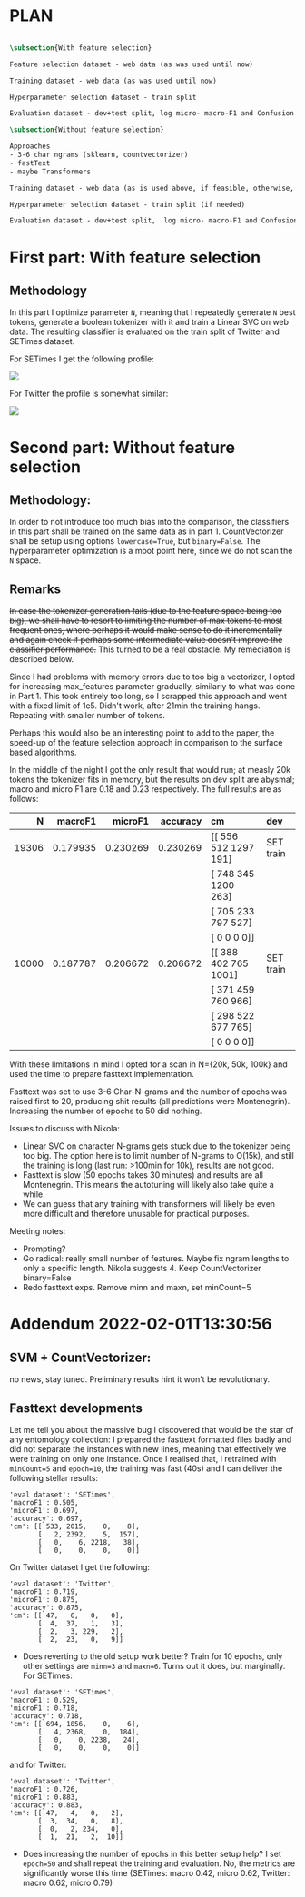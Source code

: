 # PLAN

```latex

\subsection{With feature selection}

Feature selection dataset - web data (as was used until now)

Training dataset - web data (as was used until now)

Hyperparameter selection dataset - train split

Evaluation dataset - dev+test split, log micro- macro-F1 and Confusion Matrices

\subsection{Without feature selection}

Approaches
- 3-6 char ngrams (sklearn, countvectorizer)
- fastText
- maybe Transformers

Training dataset - web data (as is used above, if feasible, otherwise, we will use a subset)

Hyperparameter selection dataset - train split (if needed)

Evaluation dataset - dev+test split,  log micro- macro-F1 and Confusion Matrices

```

# First part: With feature selection

## Methodology
In this part I optimize parameter `N`, meaning that I repeatedly generate `N` best tokens, generate a boolean tokenizer with it and train a Linear SVC on web data. The resulting classifier is evaluated on the train split of Twitter and SETimes dataset.

For SETimes I get the following profile:

![](images/1_linscv_on_setimes_bool_vectorizer.png)

For Twitter the profile is somewhat similar: 

![](images/1_linscv_on_twitter_bool_vectorizer.png)

# Second part: Without feature selection

## Methodology:
In order to not introduce too much bias into the comparison, the classifiers in this part shall be trained on the same data as in part 1. CountVectorizer shall be setup using options `lowercase=True`, but `binary=False`. The hyperparameter optimization is a moot point here, since we do not scan the `N` space.

## Remarks

~~In case the tokenizer generation fails (due to the feature space being too big), we shall have to resort to limiting the number of max tokens to most frequent ones, where perhaps it would make sense to do it incrementally and again check if perhaps some intermediate value doesn't improve the classifier performance.~~ This turned to be a real obstacle. My remediation is described below.

Since I had problems with memory errors due to too big a vectorizer, I opted for increasing max_features parameter gradually, similarly to what was done in Part 1. This took entirely too long, so I scrapped this approach and went with a fixed limit of ~~1e5.~~ Didn't work, after 21min the training hangs. Repeating with smaller number of tokens.

Perhaps this would also be an interesting point to add to the paper, the speed-up of the feature selection approach in comparison to the surface based algorithms.


In the middle of the night I got the only result that would run; at measly 20k tokens the tokenizer fits in memory, but the results on dev split are abysmal; macro and micro F1 are 0.18 and 0.23 respectively. The full results are as follows:

|     N |  macroF1 |  microF1 | accuracy | cm                     | dev       |
|------:|---------:|---------:|---------:|:-----------------------|:----------|
| 19306 | 0.179935 | 0.230269 | 0.230269 | [[ 556  512 1297  191] | SET train |
|       |          |          |          | [ 748  345 1200  263]  |           |
|       |          |          |          | [ 705  233  797  527]  |           |
|       |          |          |          | [   0    0    0    0]] |           |
| 10000 | 0.187787 | 0.206672 | 0.206672 | [[ 388  402  765 1001] | SET train |
|       |          |          |          | [ 371  459  760  966]  |           |
|       |          |          |          | [ 298  522  677  765]  |           |
|       |          |          |          | [   0    0    0    0]] |           |

With these limitations in mind I opted for a scan in N={20k, 50k, 100k} and used the time to prepare fasttext implementation.

Fasttext was set to use 3-6 Char-N-grams and the number of epochs was raised first to 20, producing shit results (all predictions were Montenegrin). Increasing the number of epochs to 50 did nothing.

Issues to discuss with Nikola:
* Linear SVC on character N-grams gets stuck due to the tokenizer being too big. The option here is to limit number of N-grams to O(15k), and still the training is long (last run: >100min for 10k), results are not good.
* Fasttext is slow (50 epochs takes 30 minutes) and results are all Montenegrin. This means the autotuning will likely also take quite a while.
* We can guess that any training with transformers will likely be even more difficult and therefore unusable for practical purposes.

Meeting notes:
* Prompting?
* Go radical: really small number of features. Maybe fix ngram lengths to only a specific length. Nikola suggests 4. Keep CountVectorizer binary=False
* Redo fasttext exps. Remove minn and maxn, set minCount=5

# Addendum 2022-02-01T13:30:56

## SVM + CountVectorizer:

no news, stay tuned. Preliminary results hint it won't be revolutionary.

## Fasttext developments

Let me tell you about the massive bug I discovered that would be the star of any entomology collection: I prepared the fasttext formatted files badly and did not separate the instances with new lines, meaning that effectively we were training on only one instance. Once I realised that, I retrained with `minCount=5` and `epoch=10`, the training was fast (40s) and I can deliver the following stellar results:
```
'eval dataset': 'SETimes', 
'macroF1': 0.505, 
'microF1': 0.697,
'accuracy': 0.697,
'cm': [[ 533, 2015,    0,    8],
       [   2, 2392,    5,  157],
       [   0,    6, 2218,   38],
       [   0,    0,    0,    0]]
```

On Twitter dataset I get the following:
```
'eval dataset': 'Twitter',
'macroF1': 0.719, 
'microF1': 0.875, 
'accuracy': 0.875, 
'cm': [[ 47,   6,   0,   0],
       [  4,  37,   1,   3],
       [  2,   3, 229,   2],
       [  2,  23,   0,   9]]
```

* Does reverting to the old setup work better? Train for 10 epochs, only other settings are `minn=3` and `maxn=6`. Turns out it does, but marginally. For SETimes:

```
'eval dataset': 'SETimes', 
'macroF1': 0.529, 
'microF1': 0.718, 
'accuracy': 0.718, 
'cm': [[ 694, 1856,    0,    6],
       [   4, 2368,    0,  184],
       [   0,    0, 2238,   24],
       [   0,    0,    0,    0]]
```

and for Twitter:

```
'eval dataset': 'Twitter', 
'macroF1': 0.726, 
'microF1': 0.883, 
'accuracy': 0.883, 
'cm': [[ 47,   4,   0,   2],
       [  3,  34,   0,   8],
       [  0,   2, 234,   0],
       [  1,  21,   2,  10]]
```

* Does increasing the number of epochs in this better setup help? I set `epoch=50` and shall repeat the training and evaluation. No, the metrics are significantly worse this time (SETimes: macro 0.42, micro 0.62, Twitter: macro 0.62, micro 0.79)